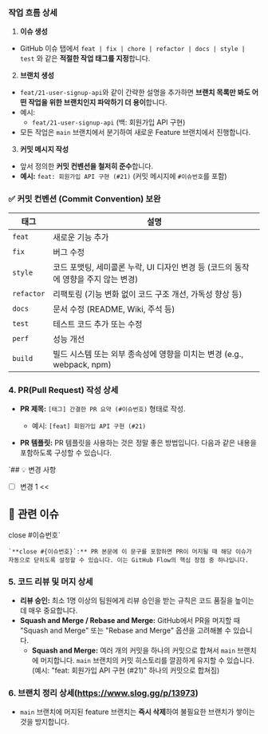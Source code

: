 ### 작업 흐름 상세

1. **이슈 생성**

- GitHub 이슈 탭에서 `feat | fix | chore | refactor | docs | style | test` 와 같은 **적절한 작업 태그를 지정**합니다.

2. **브랜치 생성**

- `feat/21-user-signup-api`와 같이 간략한 설명을 추가하면
  **브랜치 목록만 봐도 어떤 작업을 위한 브랜치인지 파악하기 더 용이**합니다.
- 예시:
  - `feat/21-user-signup-api` (백: 회원가입 API 구현)
- 모든 작업은 `main` 브랜치에서 분기하여 새로운 Feature 브랜치에서 진행합니다.

3. **커밋 메시지 작성**

- 앞서 정의한 **커밋 컨벤션을 철저히 준수**합니다.
- **예시:** `feat: 회원가입 API 구현 (#21)` (커밋 메시지에 `#이슈번호`를 포함)

### ✅ 커밋 컨벤션 (Commit Convention) 보완

| 태그       | 설명                                                                                |
| ---------- | ----------------------------------------------------------------------------------- |
| `feat`     | 새로운 기능 추가                                                                    |
| `fix`      | 버그 수정                                                                           |
| `style`    | 코드 포맷팅, 세미콜론 누락, UI 디자인 변경 등 (코드의 동작에 영향을 주지 않는 변경) |
| `refactor` | 리팩토링 (기능 변화 없이 코드 구조 개선, 가독성 향상 등)                            |
| `docs`     | 문서 수정 (README, Wiki, 주석 등)                                                   |
| `test`     | 테스트 코드 추가 또는 수정                                                          |
| `perf`     | 성능 개선                                                                           |
| `build`    | 빌드 시스템 또는 외부 종속성에 영향을 미치는 변경 (e.g., webpack, npm)              |

### 4. PR(Pull Request) 작성 상세

- **PR 제목:** `[태그] 간결한 PR 요약 (#이슈번호)` 형태로 작성.

  - 예시: `[feat] 회원가입 API 구현 (#21)`

- **PR 템플릿:** PR 템플릿을 사용하는 것은 정말 좋은 방법입니다. 다음과 같은 내용을 포함하도록 구성할 수 있습니다.

`## 💡 변경 사항

- [ ] 변경 1 <<

## 🔗 관련 이슈

close #이슈번호`

    `**close #{이슈번호}`:** PR 본문에 이 문구를 포함하면 PR이 머지될 때 해당 이슈가 자동으로 닫히도록 설정할 수 있습니다. 이는 GitHub Flow의 핵심 장점 중 하나입니다.

### 5. 코드 리뷰 및 머지 상세

- **리뷰 승인:** 최소 1명 이상의 팀원에게 리뷰 승인을 받는 규칙은 코드 품질을 높이는 데 매우 중요합니다.
- **Squash and Merge / Rebase and Merge:** GitHub에서 PR을 머지할 때 "Squash and Merge" 또는 "Rebase and Merge" 옵션을 고려해볼 수 있습니다.
  - **Squash and Merge:** 여러 개의 커밋을 하나의 커밋으로 합쳐서 `main` 브랜치에 머지합니다. `main` 브랜치의 커밋 히스토리를 깔끔하게 유지할 수 있습니다. (예시: "feat: 회원가입 API 구현 (#21)" 하나의 커밋으로 합쳐짐)

### 6. 브랜치 정리 상세(https://www.slog.gg/p/13973)

- `main` 브랜치에 머지된 feature 브랜치는 **즉시 삭제**하여 불필요한 브랜치가 쌓이는 것을 방지합니다.
